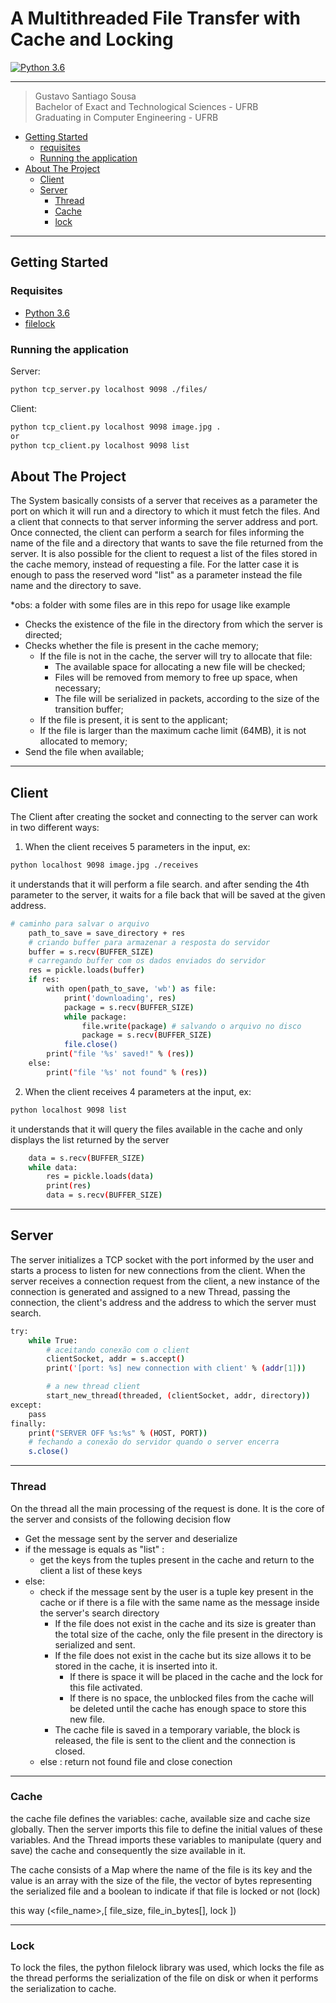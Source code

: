 # A Multithreaded File Transfer with Cache and Locking
[![Python 3.6](https://img.shields.io/badge/python-3.6-blue.svg)](https://www.python.org/downloads/release/python-360/)

***
> Gustavo Santiago Sousa <br>
> Bachelor of Exact and Technological Sciences - UFRB <br>
> Graduating in Computer Engineering - UFRB <br>

- [Getting Started](#Getting_Started)
  - [requisites](#requisites)
  - [Running the application](#Running_the_application) 
- [About The Project](#aboutProject)
  - [Client](#client)
  - [Server](#server)
    - [Thread](#thread)
    - [Cache](#cache)
    - [lock](#lock)
***
## <a id="Getting_Started" />Getting Started
### <a id="requisites" />Requisites
- [Python 3.6](https://www.python.org/downloads/release/python-360/)
- [filelock](https://pypi.org/project/filelock/)
### <a id="Running_the_application" />Running the application

Server:
```sh
python tcp_server.py localhost 9098 ./files/
```

Client:
```sh
python tcp_client.py localhost 9098 image.jpg .
or
python tcp_client.py localhost 9098 list
```

 <a id="aboutProject" />About The Project
- 
The System basically consists of a server that receives as a parameter the port on which it will run and a directory to which it must fetch the files. And a client that connects to that server informing the server address and port. Once connected, the client can perform a search for files informing the name of the file and a directory that wants to save the file returned from the server. It is also possible for the client to request a list of the files stored in the cache memory, instead of requesting a file. For the latter case it is enough to pass the reserved word "list" as a parameter instead the file name and the directory to save.

*obs: a folder with some files are in this repo for usage like example

- Checks the existence of the file in the directory from which the server is directed;
- Checks whether the file is present in the cache memory;
     - If the file is not in the cache, the server will try to allocate that file:
         - The available space for allocating a new file will be checked;
         - Files will be removed from memory to free up space, when necessary;
         - The file will be serialized in packets, according to the size of the transition buffer;
     - If the file is present, it is sent to the applicant;
     - If the file is larger than the maximum cache limit (64MB), it is not allocated to memory;
- Send the file when available;

***
## <a id="client" />Client

The Client after creating the socket and connecting to the server can work in two different ways:
1) When the client receives 5 parameters in the input, ex:
```sh
python localhost 9098 image.jpg ./receives
```
it understands that it will perform a file search. and after sending the 4th parameter to the server, it waits for a file back that will be saved at the given address.
```sh
# caminho para salvar o arquivo
    path_to_save = save_directory + res
    # criando buffer para armazenar a resposta do servidor
    buffer = s.recv(BUFFER_SIZE)
    # carregando buffer com os dados enviados do servidor
    res = pickle.loads(buffer)
    if res:
        with open(path_to_save, 'wb') as file:
            print('downloading', res)
            package = s.recv(BUFFER_SIZE)
            while package:
                file.write(package) # salvando o arquivo no disco
                package = s.recv(BUFFER_SIZE)
            file.close()
        print("file '%s' saved!" % (res))
    else:
        print("file '%s' not found" % (res))
```
2) When the client receives 4 parameters at the input, ex:
```sh
python localhost 9098 list
```
it understands that it will query the files available in the cache and only displays the list returned by the server
```sh
    data = s.recv(BUFFER_SIZE)
    while data:
        res = pickle.loads(data)
        print(res)
        data = s.recv(BUFFER_SIZE)
```
***

## <a id="server" />Server

The server initializes a TCP socket with the port informed by the user and starts a process to listen for new connections from the client. When the server receives a connection request from the client, a new instance of the connection is generated and assigned to a new Thread, passing the connection, the client's address and the address to which the server must search.
```sh
try:
    while True:
        # aceitando conexão com o client
        clientSocket, addr = s.accept()
        print('[port: %s] new connection with client' % (addr[1]))

        # a new thread client
        start_new_thread(threaded, (clientSocket, addr, directory))
except:
    pass
finally:
    print("SERVER OFF %s:%s" % (HOST, PORT))
    # fechando a conexão do servidor quando o server encerra
    s.close()
```
***
### <a id="thread" />Thread

On the thread all the main processing of the request is done. It is the core of the server and consists of the following decision flow

- Get the message sent by the server and deserialize
- if the message is equals as "list" :
  - get the keys from the tuples present in the cache and return to the client a list of these keys
- else:
  - check if the message sent by the user is a tuple key present in the cache or if there is a file with the same name as the message inside the server's search directory
    - If the file does not exist in the cache and its size is greater than the total size of the cache, only the file present in the directory is serialized and sent.
    - If the file does not exist in the cache but its size allows it to be stored in the cache, it is inserted into it.
      - If there is space it will be placed in the cache and the lock for this file activated.
      - If there is no space, the unblocked files from the cache will be deleted until the cache has enough space to store this new file.
    - The cache file is saved in a temporary variable, the block is released, the file is sent to the client and the connection is closed.
  - else : return not found file and close conection

***
### <a id="cache" />Cache

the cache file defines the variables: cache, available size and cache size globally. Then the server imports this file to define the initial values of these variables. And the Thread imports these variables to manipulate (query and save) the cache and consequently the size available in it.

The cache consists of a Map where the name of the file is its key and the value is an array with the size of the file, the vector of bytes representing the serialized file and a boolean to indicate if that file is locked or not (lock)

this way (<file_name>,[ file_size, file_in_bytes[], lock ])
***
### <a id="Lock" />Lock

To lock the files, the python filelock library was used, which locks the file as the thread performs the serialization of the file on disk or when it performs the serialization to cache.

